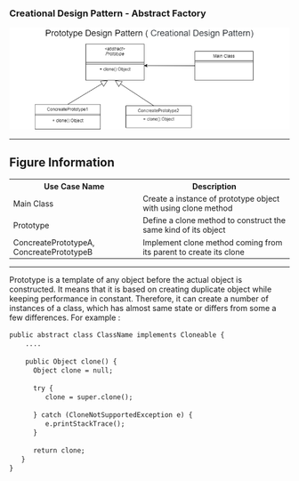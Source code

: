 ### Creational Design Pattern - Abstract Factory

![Image description](https://github.com/Rapter1990/Design-Pattern-Examples-in-Java/blob/master/images/prototype.png)

<hr>
<h2>Figure Information</h2>

<table>
  <tr>
    <th>Use Case Name</th>
    <th>Description</th>
  </tr>
  <tr>
    <td>Main Class</td>
    <td>Create a instance of prototype object with using clone method </td>
  </tr>
  <tr>
    <td>Prototype</td>
    <td>Define a clone method to construct the same kind of its object</td>
  </tr>
  <tr>
    <td>ConcreatePrototypeA, ConcreatePrototypeB</td>
    <td>Implement clone method coming from its parent to create its clone </td>
  </tr>
</table>

<hr>
Prototype is a template of any object before the actual object is constructed. It means that it is based on creating duplicate object while keeping performance in constant. Therefore, it can create a number of instances of a class, which has almost same state or differs from some a few differences.  For example :

```
public abstract class ClassName implements Cloneable {
    ....
    
    public Object clone() {
      Object clone = null;
      
      try {
         clone = super.clone();
         
      } catch (CloneNotSupportedException e) {
         e.printStackTrace();
      }
      
      return clone;
   }
}
```

